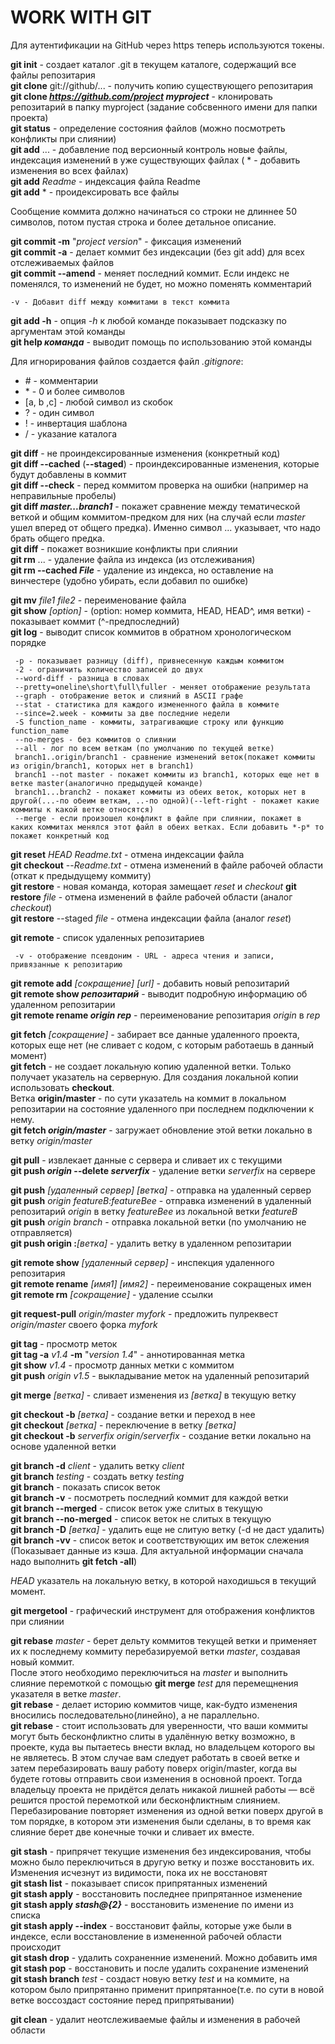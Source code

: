 # WORK WITH GIT

Для аутентификации на GitHub через https теперь используются токены.  

**git init** - создает каталог .git в текущем каталоге, содержащий все файлы репозитария  
**git clone** git://github/... - получить копию существующего репозитария  
**git clone *https://github.com/project* *myproject*** - клонировать репозитарий в папку myproject
(задание собсвенного имени для папки проекта)  
**git status** - определение состояния файлов (можно посмотреть конфликты при слиянии)  
**git add** ... - добавление под версионный контроль новые файлы, индексация изменений в уже существующих файлах 
( * - добавить изменения во всех файлах)   
**git add** *Readme* - индексация файла Readme  
**git add** * - проидексировать все файлы 

Сообщение коммита должно начинаться со строки не длиннее 50 символов, потом пустая строка и более детальное описание.

**git commit -m** "*project version*" - фиксация изменений  
**git commit -a** - делает коммит без индексации (без git add) для всех отслеживаемых файлов  
**git commit --amend** - меняет последний коммит. Если индекс не поменялся, то изменений не будет, но можно поменять комментарий  

	-v - Добавит diff между коммитами в текст коммита  

**git add -h** - опция *-h* к любой команде показывает подсказку по аргументам этой команды  
**git help *команда*** - выводит помощь по использованию этой команды  

Для игнорирования файлов создается файл *.gitignore*:  
* \# - комментарии  
* \* - 0 и более символов  
* [a, b ,c] - любой символ из скобок  
* ? - один символ  
* ! - инвертация шаблона  
* / - указание каталога

**git diff** - не проиндексированные изменения (конкретный код)  
**git diff --cached** (**--staged**) - проиндексированные изменения, которые будут добавлены в коммит  
**git diff --check** - перед коммитом проверка на ошибки (например на неправильные пробелы)  
**git diff *master...branch1*** - покажет сравнение между тематической веткой и общим коммитом-предком для них
(на случай если *master* ушел вперед от общего предка). Именно символ ... указывает, что надо брать общего предка.  
**git diff** - покажет возникшие конфликты при слиянии  
**git rm** ... - удаление файла из индекса (из отслеживания)  
**git rm --cached *File*** - удаление из индекса, но оставление на винчестере (удобно убирать, если добавил по ошибке)  

**git mv** *file1 file2* - переименование файла  
**git show** *[option]* - (option: номер коммита, HEAD, HEAD^, имя ветки) - показывает коммит (^-предпоследний)  
**git log** - выводит список коммитов в обратном хронологическом порядке

     -p - показывает разницу (diff), привнесенную каждым коммитом  
	 -2 - ограничить количество записей до двух  
	 --word-diff - разница в словах
	 --pretty=oneline\short\full\fuller - меняет отображение результата
	 --graph - отображение веток и слияний в ASCII графе
	 --stat - статистика для каждого измененного файла в коммите
	 --since=2.week - коммиты за две последние недели
	 -S function_name - коммиты, затрагивающие строку или функцию function_name
	 --no-merges - без коммитов о слиянии
	 --all - лог по всем веткам (по умолчанию по текущей ветке)
	 branch1..origin/branch1 - сравнение изменений веток(покажет коммиты из origin/branch1, которых нет в branch1)
	 branch1 --not master - покажет коммиты из branch1, которых еще нет в ветке master(аналогично предыдущей команде)
	 branch1...branch2 - покажет коммиты из обеих веток, которых нет в другой(...-по обеим веткам, ..-по одной)(--left-right - покажет какие коммиты к какой ветке относятся)
	 --merge - если произошел конфликт в файле при слиянии, покажет в каких коммитах менялся этот файл в обеих ветках. Если добавить *-p* то покажет конкретный код
	 

**git reset** *HEAD Readme.txt* - отмена индексации файла  
**git checkout** --*Readme.txt* - отмена изменений в файле рабочей области (откат к предыдущему коммиту)  
**git restore** - новая команда, которая замещает *reset* и *checkout*
**git restore** *file* - отмена изменений в файле рабочей области (аналог *checkout*)  
**git restore** --staged *file* - отмена индексации файла (аналог *reset*)  

**git remote** - список удаленных репозитариев

     -v - отображение псевдоним - URL - адреса чтения и записи, привязанные к репозитарию
	 
**git remote add** *[сокращение] [url]* - добавить новый репозитарий  
**git remote show *репозитарий*** - выводит подробную информацию об удаленном репозитарии  
**git remote rename *origin* *rep*** - переименование репозитария *origin* в *rep*  

**git fetch** *[сокращение]* - забирает все данные удаленного проекта, которых еще нет (не сливает с кодом, с которым работаешь в данный момент)  
**git fetch** - не создает локальную копию удаленной ветки. Только получает указатель на серверную. Для создания локальной копии использовать **checkout**.  
Ветка **origin/master** - по сути указатель на коммит в локальном репозитарии на состояние удаленного при последнем подключении к нему.  
**git fetch *origin/master*** - загружает обновление этой ветки локально в ветку *origin/master*

**git pull** - извлекает данные с сервера и сливает их с текущими  
**git push *origin* --delete *serverfix*** - удаление ветки *serverfix* на сервере

**git push** *[удаленный сервер] [ветка]* - отправка на удаленный сервер  
**git push** *origin featureB:featureBee* - отправка изменений в удаленный репозитарий *origin* в ветку *featureBee* из локальной ветки *featureB*  
**git push** *origin branch* - отправка локальной ветки (по умолчанию не отправляется)  
**git push origin :***[ветка]* - удалить ветку в удаленном репозитарии


**git remote show** *[удаленный сервер]* - инспекция удаленного репозитария  
**git remote rename** *[имя1] [имя2]* - переименование сокращеных имен  
**git remote rm** *[сокращение]* - удаление ссылки

**git request-pull** *origin/master myfork* - предложить пулреквест *origin/master* своего форка *myfork*  

**git tag** - просмотр меток  
**git tag -a** *v1.4* **-m** "*version 1.4*" - аннотированная метка  
**git show** *v1.4* - просмотр данных метки с коммитом  
**git push** *origin v1.5* - выкладывание меток на удаленный репозитарий


**git merge** *[ветка]* - сливает изменения из *[ветка]* в текущую ветку  

**git checkout -b** *[ветка]* - создание ветки и переход в нее  
**git checkout** *[ветка]* - переключение в ветку *[ветка]*  
**git checkout -b** *serverfix origin/serverfix* - создание ветки локально на основе удаленной ветки  

**git branch -d** *client* - удалить ветку *client*  
**git branch** *testing* - создать ветку *testing*  
**git branch** - показать список веток  
**git branch -v** - посмотреть последний коммит для каждой ветки  
**git branch --merged** - список веток уже слитых в текущую  
**git branch --no-merged** - список веток не слитых в текущую  
**git branch -D** *[ветка]* - удалить еще не слитую ветку (-d не даст удалить)  
**git branch -vv** - список веток и соответствующих им веток слежения (Показывает данные из кэша. Для актуальной информации сначала надо выполнить
**git fetch -all**)

*HEAD* указатель на локальную ветку, в которой находишься в текущий момент.

**git mergetool** - графический инструмент для отображения конфликтов при слиянии

**git rebase** *master* - берет дельту коммитов текущей ветки и применяет их к последнему коммиту перебазируемой ветки *master*, создавая новый коммит.  
После этого необходимо переключиться на *master* и выполнить слияние перемоткой с помощью  **git merge** *test* для перемещнения указателя в ветке *master*.   
**git rebase** - делает историю коммитов чище, как-будто изменения вносились последовательно(линейно), а не параллельно.  
**git rebase** - стоит использовать для уверенности, что ваши коммиты могут быть бесконфликтно слиты в удалённую ветку возможно, в проекте, куда вы 
пытаетесь внести вклад, но владельцем которого вы не являетесь. В этом случае вам следует работать в своей ветке и затем
 перебазировать вашу работу поверх origin/master, когда вы будете готовы отправить свои изменения в основной проект. 
 Тогда владельцу проекта не придётся делать никакой лишней работы — всё решится простой перемоткой или бесконфликтным слиянием.  
Перебазирование повторяет изменения из одной ветки поверх другой в том порядке, в котором эти изменения были сделаны, в то время как слияние берет две конечные точки и сливает их вместе.  
 
 **git stash** - припрячет текущие изменения без индексирования, чтобы можно было переключиться в другую ветку 
 и позже восстановить их. Изменения исчезнут из видимости, пока их не восстановят  
 **git stash list** - показывает список припрятанных изменений  
 **git stash apply** - восстановить последнее припрятанное изменение  
 **git stash apply *stash@{2}*** - восстановить изменение по имени из списка  
 **git stash apply --index** - восстановит файлы, которые уже были в индексе, если восстановление в измененной рабочей области происходит  
 **git stash drop** - удалить сохраненние изменений. Можно добавить имя
 **git stash pop** - восстановить и после удалить сохранение изменений  
 **git stash branch** *test* - создаст новую ветку *test* и на коммите, на котором было припрятанно применит припрятанное(т.е. по сути в новой ветке воссоздаст состояние перед припрятывании)  
 
 **git clean** - удалит неотслеживаемые файлы и изменения в рабочей области
 
   
